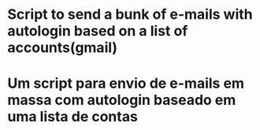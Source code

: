 # Script to send a bunk of e-mails with autologin based on a list of accounts(gmail)

# Um script para envio de e-mails em massa com autologin baseado em uma lista de contas
